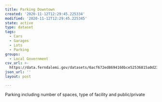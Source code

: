 ```yaml
---
title: Parking Downtown
created: '2020-11-12T12:29:45.225334'
modified: '2020-11-12T12:29:45.225345'
state: active
type: dataset
tags:
  - Cars
  - Garages
  - Lots
  - Parking
groups:
  - Local Government
csv_url: >-
  https://data.ferndalemi.gov/datasets/6acf672ed8694160bce52536815a0d23_0.csv?outSR=%7B%22latestWkid%22%3A3785%2C%22wkid%22%3A102113%7D
json_url: ''
layout: post

---
```

Parking including number of spaces, type of facility and public/private
